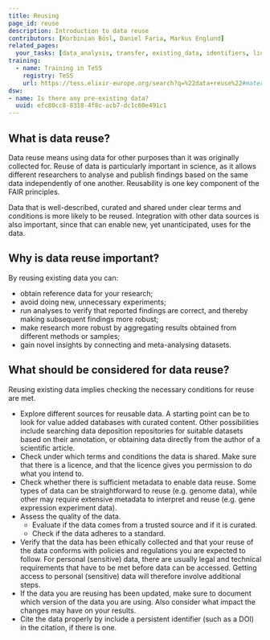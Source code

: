 ```yaml
---
title: Reusing
page_id: reuse
description: Introduction to data reuse
contributors: [Korbinian Bösl, Daniel Faria, Markus Englund]
related_pages: 
  your_tasks: [data_analysis, transfer, existing_data, identifiers, licensing, data_provenance, data_quality]
training:
  - name: Training in TeSS
    registry: TeSS
    url: https://tess.elixir-europe.org/search?q=%22data+reuse%22#materials
dsw:
- name: Is there any pre-existing data?
  uuid: efc80cc8-8318-4f8c-acb7-dc1c60e491c1
---
```


## What is data reuse?

Data reuse means using data for other purposes than it was originally collected for. Reuse of data is particularly important in science, as it allows different researchers to analyse and publish findings based on the same data independently of one another. Reusability is one key component of the FAIR principles.

Data that is well-described, curated and shared under clear terms and conditions is more likely to be reused. Integration with other data sources is also important, since that can enable new, yet unanticipated, uses for the data.

## Why is data reuse important?

By reusing existing data you can:

* obtain reference data for your research;
* avoid doing new, unnecessary experiments;
* run analyses to verify that reported findings are correct, and thereby making subsequent findings more robust;
* make research more robust by aggregating results obtained from different methods or samples;
* gain novel insights by connecting and meta-analysing datasets.

## What should be considered for data reuse?

Reusing existing data implies checking the necessary conditions for reuse are met.

* Explore different sources for reusable data. A starting point can be to look for value added databases with curated content. Other possibilities include searching data deposition repositories for suitable datasets based on their annotation, or obtaining data directly from the author of a scientific article.
* Check under which terms and conditions the data is shared. Make sure that there is a licence, and that the licence gives you permission to do what you intend to.
* Check whether there is sufficient metadata to enable data reuse. Some types of data can be straightforward to reuse (e.g. genome data), while other may require extensive metadata to interpret and reuse (e.g. gene expression experiment data).
* Assess the quality of the data. 
  * Evaluate if the data comes from a trusted source and if it is curated. 
  * Check if the data adheres to a standard.
* Verify that the data has been ethically collected and that your reuse of the data conforms with policies and regulations you are expected to follow. For personal (sensitive) data, there are usually legal and technical requirements that have to be met before data can be accessed. Getting access to personal (sensitive) data will therefore involve additional steps.
* If the data you are reusing has been updated, make sure to document which version of the data you are using. Also consider what impact the changes may have on your results.
* Cite the data properly by include a persistent identifier (such as a DOI) in the citation, if there is one.

